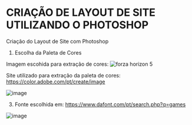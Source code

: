 # CRIAÇÃO DE LAYOUT DE SITE UTILIZANDO O PHOTOSHOP
Criação do Layout de Site com Photoshop

1) Escolha da Paleta de Cores

Imagem escohida para extração de cores:
![forza horizon 5](https://user-images.githubusercontent.com/53703505/138690278-25ccb1e1-4028-48ba-a5de-263d1339b856.png)

Site utilizado para extração da paleta de cores:
https://color.adobe.com/pt/create/image

![image](https://user-images.githubusercontent.com/53703505/138690400-6460f643-71f0-435a-b39b-d9248ac175cc.png)


3) Fonte escolhida em: https://www.dafont.com/pt/search.php?q=games

![image](https://user-images.githubusercontent.com/53703505/138690502-ae1a04ce-834f-4f40-ba26-8542d73a6758.png)




